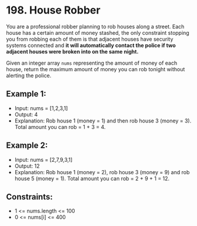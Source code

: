 # 198. House Robber

You are a professional robber planning to rob houses along a street. Each house has a certain amount of money stashed, the only constraint stopping you from robbing each of them is that adjacent houses have security systems connected and **it will automatically contact the police if two adjacent houses were broken into on the same night.**

Given an integer array `nums` representing the amount of money of each house, return the maximum amount of money you can rob tonight without alerting the police.

## Example 1:

- Input: nums = [1,2,3,1]
- Output: 4
- Explanation: Rob house 1 (money = 1) and then rob house 3 (money = 3). Total amount you can rob = 1 + 3 = 4.

## Example 2:

- Input: nums = [2,7,9,3,1]
- Output: 12
- Explanation: Rob house 1 (money = 2), rob house 3 (money = 9) and rob house 5 (money = 1). Total amount you can rob = 2 + 9 + 1 = 12.
 
## Constraints:

- 1 <= nums.length <= 100
- 0 <= nums[i] <= 400